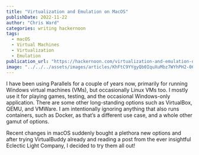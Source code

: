 ```yaml
---
title: "Virtualization and Emulation on MacOS"
publishDate: 2022-11-22
author: "Chris Ward"
categories: writing hackernoon
tags:
  - macOS
  - Virtual Machines
  - Virtualization
  - Emulation
publication_url: "https://hackernoon.com/virtualization-and-emulation-on-macos"
image: "../../../assets/images/articles/KhFtC9YYgyQb0IquXuMbz7WYhPH2-06c36e9.png"
---
```

I have been using Parallels for a couple of years now, primarily for running Windows virtual machines (VMs), but occasionally Linux VMs too. I mostly use it for playing games, testing, and the occasional Windows-only application. There are some other long-standing options such as VirtualBox, QEMU, and VMWare. I am intentionally ignoring anything that also runs containers, such as Docker, as that’s a different use case, and a whole other gamut of options.

Recent changes in macOS suddenly bought a plethora new options and after trying VirtualBuddy already and reading a post from the ever insightful Eclectic Light Company, I decided to try them all out!
